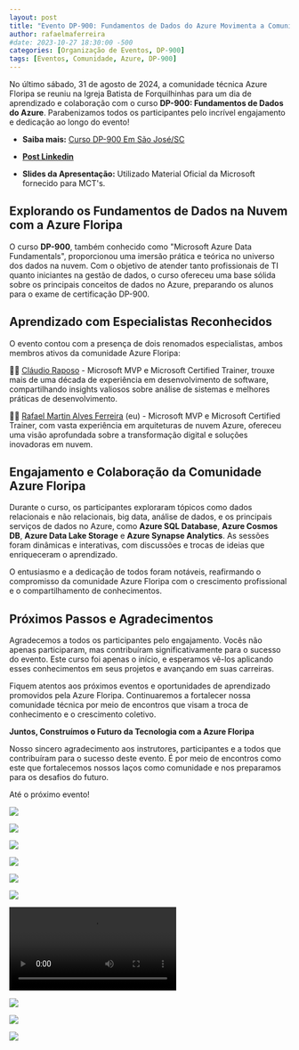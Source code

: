 ```yaml
---
layout: post
title: "Evento DP-900: Fundamentos de Dados do Azure Movimenta a Comunidade Técnica Azure Floripa"
author: rafaelmaferreira
#date: 2023-10-27 18:30:00 -500
categories: [Organização de Eventos, DP-900]
tags: [Eventos, Comunidade, Azure, DP-900]
---
```


No último sábado, 31 de agosto de 2024, a comunidade técnica Azure Floripa se reuniu na Igreja Batista de Forquilhinhas para um dia de aprendizado e colaboração com o curso **DP-900: Fundamentos de Dados do Azure**. Parabenizamos todos os participantes pelo incrível engajamento e dedicação ao longo do evento!

- <i class="fa-solid fa-link"></i> **Saiba mais:** [Curso DP-900 Em São José/SC](https://www.eventbrite.com.br/e/curso-dp-900-em-sao-josesc-tickets-947904667377)

- <i class="fa-brands fa-linkedin"></i> [**Post Linkedin**](https://www.linkedin.com/posts/rafaelmaferreira_curso-dp-900-em-s%C3%A3o-jos%C3%A9sc-activity-7221484277182402560-mdRO?utm_source=share&utm_medium=member_desktop)

- <i class="fa-regular fa-folder-open"></i> **Slides da Apresentação:** Utilizado Material Oficial da Microsoft fornecido para MCT's.

## Explorando os Fundamentos de Dados na Nuvem com a Azure Floripa

O curso **DP-900**, também conhecido como "Microsoft Azure Data Fundamentals", proporcionou uma imersão prática e teórica no universo dos dados na nuvem. Com o objetivo de atender tanto profissionais de TI quanto iniciantes na gestão de dados, o curso ofereceu uma base sólida sobre os principais conceitos de dados no Azure, preparando os alunos para o exame de certificação DP-900.

## Aprendizado com Especialistas Reconhecidos

O evento contou com a presença de dois renomados especialistas, ambos membros ativos da comunidade Azure Floripa:

👨‍🏫 [Cláudio Raposo](https://www.linkedin.com/in/cfraposo/) - Microsoft MVP e Microsoft Certified Trainer, trouxe mais de uma década de experiência em desenvolvimento de software, compartilhando insights valiosos sobre análise de sistemas e melhores práticas de desenvolvimento.

👨‍🏫 [Rafael Martin Alves Ferreira](https://www.linkedin.com/in/rafaelmaferreira/) (eu) - Microsoft MVP e Microsoft Certified Trainer, com vasta experiência em arquiteturas de nuvem Azure, ofereceu uma visão aprofundada sobre a transformação digital e soluções inovadoras em nuvem.

## Engajamento e Colaboração da Comunidade Azure Floripa

Durante o curso, os participantes exploraram tópicos como dados relacionais e não relacionais, big data, análise de dados, e os principais serviços de dados no Azure, como **Azure SQL Database**, **Azure Cosmos DB**, **Azure Data Lake Storage** e **Azure Synapse Analytics**. As sessões foram dinâmicas e interativas, com discussões e trocas de ideias que enriqueceram o aprendizado.

O entusiasmo e a dedicação de todos foram notáveis, reafirmando o compromisso da comunidade Azure Floripa com o crescimento profissional e o compartilhamento de conhecimentos.

## Próximos Passos e Agradecimentos

Agradecemos a todos os participantes pelo engajamento. Vocês não apenas participaram, mas contribuíram significativamente para o sucesso do evento. Este curso foi apenas o início, e esperamos vê-los aplicando esses conhecimentos em seus projetos e avançando em suas carreiras.

Fiquem atentos aos próximos eventos e oportunidades de aprendizado promovidos pela Azure Floripa. Continuaremos a fortalecer nossa comunidade técnica por meio de encontros que visam a troca de conhecimento e o crescimento coletivo.

**Juntos, Construímos o Futuro da Tecnologia com a Azure Floripa**

Nosso sincero agradecimento aos instrutores, participantes e a todos que contribuíram para o sucesso deste evento. É por meio de encontros como este que fortalecemos nossos laços como comunidade e nos preparamos para os desafios do futuro.

Até o próximo evento!


![](https://stoblobcertificados011.blob.core.windows.net/imagens-blog/posts/dp-900/1.jpeg)

![](https://stoblobcertificados011.blob.core.windows.net/imagens-blog/posts/dp-900/2.jpeg)

![](https://stoblobcertificados011.blob.core.windows.net/imagens-blog/posts/dp-900/3.jpeg)

![](https://stoblobcertificados011.blob.core.windows.net/imagens-blog/posts/dp-900/4.jpeg)

![](https://stoblobcertificados011.blob.core.windows.net/imagens-blog/posts/dp-900/5.jpeg)

![](https://stoblobcertificados011.blob.core.windows.net/imagens-blog/posts/dp-900/6.jpeg)

![](https://stoblobcertificados011.blob.core.windows.net/imagens-blog/posts/dp-900/7.mp4)

![](https://stoblobcertificados011.blob.core.windows.net/imagens-blog/posts/dp-900/8.jpeg)

![](https://stoblobcertificados011.blob.core.windows.net/certificados/2024-09-Instrutor-dp-900.jpeg)

![](https://stoblobcertificados011.blob.core.windows.net/imagens-blog/posts/Logo2.png)